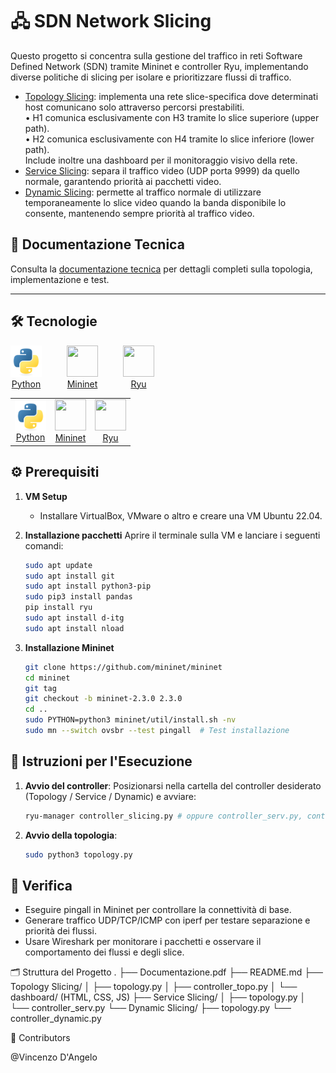 # 🖧 SDN Network Slicing

Questo progetto si concentra sulla gestione del traffico in reti Software Defined Network (SDN) tramite Mininet e controller Ryu, implementando diverse politiche di slicing per isolare e prioritizzare flussi di traffico.

- [Topology Slicing](./Topology_Slicing): implementa una rete slice-specifica dove determinati host comunicano solo attraverso percorsi prestabiliti.  
  • H1 comunica esclusivamente con H3 tramite lo slice superiore (upper path).  
  • H2 comunica esclusivamente con H4 tramite lo slice inferiore (lower path).  
  Include inoltre una dashboard per il monitoraggio visivo della rete.
- [Service Slicing](./Service_Slicing): separa il traffico video (UDP porta 9999) da quello normale, garantendo priorità ai pacchetti video.
- [Dynamic Slicing](./Dynamic_Slicing): permette al traffico normale di utilizzare temporaneamente lo slice video quando la banda disponibile lo consente, mantenendo sempre priorità al traffico video.

## 📘 Documentazione Tecnica

Consulta la [documentazione tecnica](./Documentazione.pdf) per dettagli completi sulla topologia, implementazione e test.

---
## 🛠️ Tecnologie


<div style="display:flex; flex-direction:row; gap:40px; align-items:flex-start;">

  <div style="text-align:center;">
    <a href="https://www.python.org/" target="_blank">
      <img src="https://raw.githubusercontent.com/devicons/devicon/master/icons/python/python-original.svg" width="50" height="50" /><br>
      Python
    </a>
  </div>

  <div style="text-align:center;">
    <a href="https://mininet.org/" target="_blank">
      <img src="https://github.com/user-attachments/assets/6d83f1f6-baae-444a-9fba-bd53128c0bb2" width="50" height="50" /><br>
      Mininet
    </a>
  </div>

  <div style="text-align:center;">
    <a href="https://ryu.readthedocs.io/" target="_blank">
      <img src="https://github.com/user-attachments/assets/4c6910aa-764b-444a-b825-c2904dba548d" width="50" height="50" /><br>
      Ryu
    </a>
  </div>

</div>




<table>
  <tr>
    <td align="center">
      <a href="https://www.python.org/" target="_blank">
        <img src="https://raw.githubusercontent.com/devicons/devicon/master/icons/python/python-original.svg" width="50" height="50" style="vertical-align: middle;"/><br>
        Python
      </a>
    </td>
    <td align="center">
      <a href="https://mininet.org/" target="_blank">
        <img width="50" height="50" src="https://github.com/user-attachments/assets/6d83f1f6-baae-444a-9fba-bd53128c0bb2"/><br>
        Mininet
      </a>
    </td>
    <td align="center">
      <a href="https://ryu.readthedocs.io/" target="_blank">
        <img width="50" height="50" src="https://github.com/user-attachments/assets/4c6910aa-764b-444a-b825-c2904dba548d"/><br>
        Ryu
      </a>
    </td>
  </tr>
</table>





## ⚙️ Prerequisiti

1. **VM Setup**
   - Installare VirtualBox, VMware o altro e creare una VM Ubuntu 22.04.

2. **Installazione pacchetti**
   Aprire il terminale sulla VM e lanciare i seguenti comandi:
   ```bash
   sudo apt update
   sudo apt install git
   sudo apt install python3-pip
   sudo pip3 install pandas
   pip install ryu
   sudo apt install d-itg
   sudo apt install nload
   ```
   
3. **Installazione Mininet**
    ```bash
   git clone https://github.com/mininet/mininet
   cd mininet
   git tag
   git checkout -b mininet-2.3.0 2.3.0
   cd ..
   sudo PYTHON=python3 mininet/util/install.sh -nv
   sudo mn --switch ovsbr --test pingall  # Test installazione
   ```

## 📖 Istruzioni per l'Esecuzione

1. **Avvio del controller**: Posizionarsi nella cartella del controller desiderato (Topology / Service / Dynamic) e avviare:
   ```bash
   ryu-manager controller_slicing.py # oppure controller_serv.py, controller_dynamic.py a seconda del caso
   ```
2. **Avvio della topologia**:
   ```bash
   sudo python3 topology.py
   ```

## 🧪 Verifica

- Eseguire pingall in Mininet per controllare la connettività di base.
- Generare traffico UDP/TCP/ICMP con iperf per testare separazione e priorità dei flussi.
- Usare Wireshark per monitorare i pacchetti e osservare il comportamento dei flussi e degli slice.

🗂️ Struttura del Progetto
.
├── Documentazione.pdf
├── README.md
├── Topology Slicing/
│   ├── topology.py
│   ├── controller_topo.py
│   └── dashboard/ (HTML, CSS, JS)
├── Service Slicing/
│   ├── topology.py
│   └── controller_serv.py
└── Dynamic Slicing/
    ├── topology.py
    └── controller_dynamic.py

👥 Contributors

@Vincenzo D'Angelo
